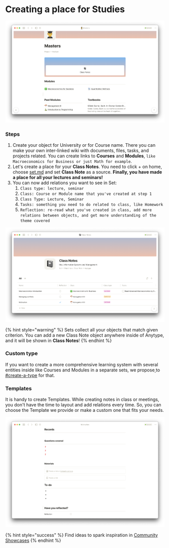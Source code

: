 # Creating a place for Studies

![](<../.gitbook/assets/Screenshot 2021-11-11 at 11.48.07.png>)

### Steps

1. Create your object for University or for Course name. There you can make your own inter-linked wiki with documents, files, tasks, and projects related. You can create links to **Courses** and **Modules**, `like Macroeconomics for Business or just Math for example`.
2. Let's create a place for your **Class Notes**. You need to click + on home, choose [set.md](../fundamentals/set.md "mention") and set **Class Note** as a source. **Finally, you have made a place for all your lectures and seminars!**
3. You can now add relations you want to see in Set:
   1. `Class type: lecture, seminar`
   2. `Сlass: Course or Module name that you've created at step 1`
   3. `Class Type: Lecture, Seminar`
   4. `Tasks: something you need to do related to class, like Homework`
   5. `Reflection: re-read what you've created in class, add more relations between objects, and get more understanding of the theme covered`

![All Class Notes at the same place](<../.gitbook/assets/Screenshot 2021-11-11 at 11.34.42.png>)

{% hint style="warning" %}
Sets collect all your objects that match given criterion. You can add a new Class Note object anywhere inside of Anytype, and it will be shown in **Class Notes**!
{% endhint %}

### Custom type

If you want to create a more comprehensive learning system with several entities inside like Courses and Modules in a separate sets, we propose[ ](https://doc.anytype.io/intro/fundamentals/type#creating-types)to [#create-a-type](../fundamentals/type/#create-a-type "mention") for that.

### Templates

It is handy to create Templates. While creating notes in class or meetings, you don't have the time to layout and add relations every time. So, you can choose the Template we provide or make a custom one that fits your needs.

![Class Note template](<../.gitbook/assets/Screenshot 2021-11-11 at 11.52.51 (1).png>)

{% hint style="success" %}
Find ideas to spark inspiration in [Community Showcases](https://community.anytype.io/c/general-discussion/showcase/13)
{% endhint %}
